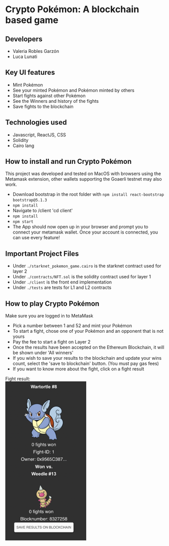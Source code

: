 # Crypto Pokémon: A blockchain based game

## Developers

- Valeria Robles Garzón
- Luca Lunati

## Key UI features

- Mint Pokémon
- See your minted Pokémon and Pokémon minted by others
- Start fights against other Pokémon
- See the Winners and history of the fights
- Save fights to the blockchain

## Technologies used
- Javascript, ReactJS, CSS
- Solidity
- Cairo lang


## How to install and run Crypto Pokémon
This project was developed and tested on MacOS with browsers using the Metamask extension, other wallets supporting the Goaerli testnet may also work.

- Download bootstrap in the root folder with `npm install react-bootstrap bootstrap@5.1.3`
- `npm install`
- Navigate to /client 'cd client'
- `npm install`
- `npm start`
- The App should now open up in your browser and prompt you to connect your metamask wallet. Once your account is connected, you can use every feature!

## Important Project Files

- Under `./starknet_pokemon_game.cairo` is the starknet contract used for layer 2
- Under `./contracts/NFT.sol` is the solidity contract used for layer 1
- Under `./client` is the front end implementation
- Under `./tests` are tests for L1 and L2 contracts

## How to play Crypto Pokémon
Make sure you are logged in to MetaMask

- Pick a number between 1 and 52 and mint your Pokémon
- To start a fight, chose one of your Pokémon and an opponent that is not yours
- Pay the fee to start a fight on Layer 2
- Once the results have been accepted on the Ethereum Blockchain, it will be shown under 'All winners'
- If you wish to save your results to the blockchain and update your wins count, select the 'save to blockchain' button. (You must pay gas fees)
- If you want to know more about the fight, click on a fight result

Fight result: \
<img alt="Employee data" src="./fight_results.png" title="Fight result" height=500/>

